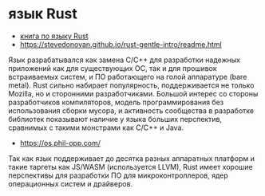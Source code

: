 # язык Rust

* [книга по языку Rust](https://github.com/ponyatov/rus/releases/download/140420-20d8/Rust.ru.pdf)
* https://stevedonovan.github.io/rust-gentle-intro/readme.html

Язык разрабатывался как замена С/С++ для разработки надежных приложений как для
существующих ОС, так и для прошивок встраиваемых систем, и ПО работающего на
голой аппаратуре (bare metal). Rust сильно набирает популярность, поддерживается
не только Mozilla, но и сторонними разработчиками. Большой интерес со стороны
разработчиков компиляторов, модель программирования без использования сборки
мусора, и активность сообщества в разработке библиотек показывают наличие у
языка больших перспектив, сравнимых с такими монстрами как C/C++ и Java.

* https://os.phil-opp.com/

Так как язык поддерживает до десятка разных аппаратных платформ и такие таргеты
как JS/WASM (используется LLVM), Rust имеет хорошие перспективы для разработки
ПО для микроконтроллеров, ядер операционных систем и драйверов.
